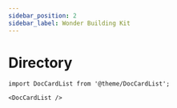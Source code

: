```yaml
---
sidebar_position: 2
sidebar_label: Wonder Building Kit
---
```



# Directory

```mdx-code-block
import DocCardList from '@theme/DocCardList';

<DocCardList />
```
